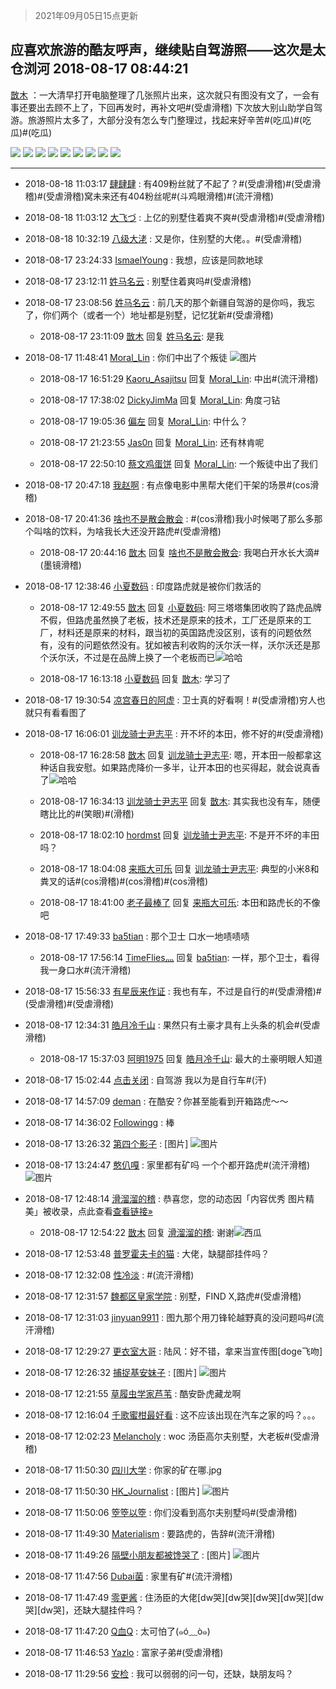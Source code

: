 > 2021年09月05日15点更新
<link rel="stylesheet" href="https://cdn.jsdelivr.net/gh/taotie6/sampleJSON@main/css/photo_show.css">


 ## 应喜欢旅游的酷友呼声，继续贴自驾游照——这次是太仓浏河 2018-08-17 08:44:21

 [㪚木](https://www.coolapk.com/feed/7778567?shareKey=YjRiNjcyNzJjZjgyNjEzMTc0M2I~) ：一大清早打开电脑整理了几张照片出来，这次就只有图没有文了，一会有事还要出去顾不上了，下回再发时，再补文吧#(受虐滑稽)
下次放大别山助学自驾游。旅游照片太多了，大部分没有怎么专门整理过，找起来好辛苦#(吃瓜)#(吃瓜)#(吃瓜) 

<div class="album">
<img class="img-item" src="https://image.coolapk.com/feed/2018/0817/1081091_1534466640_1154@960x540.jpg" />
<img class="img-item" src="https://image.coolapk.com/feed/2018/0817/1081091_1534466641_0602@1920x1080.jpg" />
<img class="img-item" src="https://image.coolapk.com/feed/2018/0817/1081091_1534466642_3069@960x540.jpg" />
<img class="img-item" src="https://image.coolapk.com/feed/2018/0817/1081091_1534466643_2061@1920x1080.jpg" />
<img class="img-item" src="https://image.coolapk.com/feed/2018/0817/1081091_1534466644_621@1920x1080.jpg" />
<img class="img-item" src="https://image.coolapk.com/feed/2018/0817/1081091_1534466646_5486@1920x1080.jpg" />
<img class="img-item" src="https://image.coolapk.com/feed/2018/0817/1081091_1534466647_9732@1920x1080.jpg" />
<img class="img-item" src="https://image.coolapk.com/feed/2018/0817/1081091_1534466649_0615@960x540.jpg" />
<img class="img-item" src="https://image.coolapk.com/feed/2018/0817/1081091_1534466650_0217@1920x1080.jpg" />
</div>

 ------- 

- 2018-08-18 11:03:17 [肆肆肆](uid=927726) : 有409粉丝就了不起了？#(受虐滑稽)#(受虐滑稽)#(受虐滑稽)窝未来还有404粉丝呢#(斗鸡眼滑稽)#(流汗滑稽) 

- 2018-08-18 11:03:12 [大飞づ](uid=1288509) : 上亿的别墅住着爽不爽#(受虐滑稽)#(受虐滑稽) 

- 2018-08-18 10:32:19 [八级大㳣](uid=1167117) : 又是你，住别墅的大佬。。#(受虐滑稽) 

- 2018-08-17 23:24:33 [IsmaelYoung](uid=1842352) : 我想，应该是同款地球 

- 2018-08-17 23:12:11 [姓马名云](uid=1139358) : 别墅住着爽吗#(受虐滑稽) 

- 2018-08-17 23:08:56 [姓马名云](uid=1139358) : 前几天的那个新疆自驾游的是你吗，我忘了，你们两个（或者一个）地址都是别墅，记忆犹新#(受虐滑稽) 

    - 2018-08-17 23:11:09 [㪚木](uid=1081091) 回复 [姓马名云](uid=1139358): 是我 

- 2018-08-17 11:48:41 [Moral_Lin](uid=678113) : 你们中出了个叛徒 ![图片](https://image.coolapk.com/feed/2018/0817/678113_1534477719_8928@1080x2040.jpg)

    - 2018-08-17 16:51:29 [Kaoru_Asajitsu](uid=1637662) 回复 [Moral_Lin](uid=678113): 中出#(流汗滑稽) 

    - 2018-08-17 17:38:02 [DickyJimMa](uid=777665) 回复 [Moral_Lin](uid=678113): 角度刁钻 

    - 2018-08-17 19:05:36 [偏左](uid=1551789) 回复 [Moral_Lin](uid=678113): 中什么？ 

    - 2018-08-17 21:23:55 [Jas0n](uid=493203) 回复 [Moral_Lin](uid=678113): 还有林肯呢 

    - 2018-08-17 22:50:10 [蔡文鸡蛋饼](uid=1171144) 回复 [Moral_Lin](uid=678113): 一个叛徒中出了我们 

- 2018-08-17 20:47:18 [我赵啊](uid=702099) : 有点像电影中黑帮大佬们干架的场景#(cos滑稽) 

- 2018-08-17 20:41:36 [啥也不是散会散会](uid=883977) : #(cos滑稽)我小时候喝了那么多那个叫啥的饮料，为啥我长大还没开路虎#(受虐滑稽) 

    - 2018-08-17 20:44:16 [㪚木](uid=1081091) 回复 [啥也不是散会散会](uid=883977): 我喝白开水长大滴#(墨镜滑稽) 

- 2018-08-17 12:38:46 [小夏数码](uid=1276795) : 印度路虎就是被你们救活的 

    - 2018-08-17 12:49:55 [㪚木](uid=1081091) 回复 [小夏数码](uid=1276795): 阿三塔塔集团收购了路虎品牌不假，但路虎虽然换了老板，技术还是原来的技术，工厂还是原来的工厂，材料还是原来的材料，跟当初的英国路虎没区别，该有的问题依然有，没有的问题依然没有。犹如被吉利收购的沃尔沃一样，沃尔沃还是那个沃尔沃，不过是在品牌上换了一个老板而已<img src="http://static.coolapk.com/emoticons/default/13.gif" alt="哈哈"/> 

    - 2018-08-17 16:13:18 [小夏数码](uid=1276795) 回复 [㪚木](uid=1081091): 学习了 

- 2018-08-17 19:30:54 [凉宫春日的阿虚](uid=1481804) : 卫士真的好看啊！#(受虐滑稽)穷人也就只有看看图了 

- 2018-08-17 16:06:01 [训龙骑士尹志平](uid=1132977) : 开不坏的本田，修不好的#(受虐滑稽) 

    - 2018-08-17 16:28:58 [㪚木](uid=1081091) 回复 [训龙骑士尹志平](uid=1132977): 嗯，开本田一般都拿这种话自我安慰。如果路虎降价一多半，让开本田的也买得起，就会说真香了<img src="http://static.coolapk.com/emoticons/default/13.gif" alt="哈哈"/> 

    - 2018-08-17 16:34:13 [训龙骑士尹志平](uid=1132977) 回复 [㪚木](uid=1081091): 其实我也没有车，随便瞎比比的#(笑眼)#(滑稽) 

    - 2018-08-17 18:02:10 [hordmst](uid=1713611) 回复 [训龙骑士尹志平](uid=1132977): 不是开不坏的丰田吗？ 

    - 2018-08-17 18:04:08 [来瓶大可乐](uid=1293926) 回复 [训龙骑士尹志平](uid=1132977): 典型的小米8和粪叉的话#(cos滑稽)#(cos滑稽)#(cos滑稽) 

    - 2018-08-17 18:41:00 [老子最棒了](uid=987786) 回复 [来瓶大可乐](uid=1293926): 本田和路虎长的不像吧 

- 2018-08-17 17:49:33 [ba5tian](uid=1275937) : 那个卫士  口水一地啧啧啧 

    - 2018-08-17 17:56:14 [TimeFlies灬](uid=1938656) 回复 [ba5tian](uid=1275937): 一样，那个卫士，看得我一身口水#(流汗滑稽) 

- 2018-08-17 15:56:33 [有星辰来作证](uid=1453524) : 我也有车，不过是自行的#(受虐滑稽)#(受虐滑稽)#(受虐滑稽) 

- 2018-08-17 12:34:31 [皓月冷千山](uid=1658003) : 果然只有土豪才具有上头条的机会#(受虐滑稽) 

    - 2018-08-17 15:37:03 [阿明1975](uid=314635) 回复 [皓月冷千山](uid=1658003): 最大的土豪明眼人知道 

- 2018-08-17 15:02:44 [点击关闭](uid=1110647) : 自驾游
我以为是自行车#(汗) 

- 2018-08-17 14:57:09 [deman](uid=586523) : 在酷安？你甚至能看到开箱路虎～～ 

- 2018-08-17 14:36:02 [Followingg](uid=1027816) : 棒 

- 2018-08-17 13:26:32 [第四个影子](uid=652011) : [图片] ![图片](https://image.coolapk.com/feed/2018/0817/652011_1534483592_0577@750x739.jpg)

- 2018-08-17 13:24:47 [憨仈嘎](uid=597544) : 家里都有矿吗  一个个都开路虎#(流汗滑稽) ![图片](https://image.coolapk.com/feed/2018/0817/597544_1534483487_429@162x198.jpg)

- 2018-08-17 12:48:14 [滑溜溜的稽](uid=1117667) : 恭喜您，您的动态因「内容优秀 图片精美」被收录，点此查看<a class="feed-link-url" href="https://www.coolapk.com/dyh/2134" title="https://www.coolapk.com/dyh/2134" target="_blank" rel="nofollow">查看链接»</a> 

    - 2018-08-17 12:54:22 [㪚木](uid=1081091) 回复 [滑溜溜的稽](uid=1117667): 谢谢<img src="http://static.coolapk.com/emoticons/default/56.gif" alt="西瓜"/> 

- 2018-08-17 12:53:48 [普罗霍夫卡的猫](uid=780907) : 大佬，缺腿部挂件吗？ 

- 2018-08-17 12:32:08 [性冷淡](uid=485202) : #(流汗滑稽) 

- 2018-08-17 12:31:57 [魏都区皇家学院](uid=1615205) : 别墅，FIND X,路虎#(受虐滑稽) 

- 2018-08-17 12:31:03 [jinyuan9911](uid=989792) : 图九那个用刀锋轮越野真的没问题吗#(流汗滑稽) 

- 2018-08-17 12:29:27 [更衣室大哥](uid=780455) : 陆风：好不错，拿来当宣传图[doge飞吻] 

- 2018-08-17 12:26:32 [捕捉基安妹子](uid=1432457) : [图片] ![图片](https://image.coolapk.com/feed/2018/0817/1432457_1534479991_5422@329x246.gif)

- 2018-08-17 12:21:55 [草履虫学家芦苇](uid=961392) : 酷安卧虎藏龙啊 

- 2018-08-17 12:16:04 [千歌蜜柑最好看](uid=1256624) : 这不应该出现在汽车之家的吗？。。。 

- 2018-08-17 12:02:23 [Melancholy](uid=862379) : woc 汤臣高尔夫别墅，大老板#(受虐滑稽) 

- 2018-08-17 11:50:30 [四川大学](uid=1119494) : 你家的矿在哪.jpg 

- 2018-08-17 11:50:30 [HK_Journalist](uid=555679) : [图片] ![图片](https://image.coolapk.com/feed/2018/0817/555679_1534477827_0435@1079x1302.jpg)

- 2018-08-17 11:50:06 [箜箜以箜](uid=666529) : 你们没看到高尔夫别墅吗#(受虐滑稽) 

- 2018-08-17 11:49:30 [Materialism](uid=1127530) : 要路虎的，告辞#(流汗滑稽) 

- 2018-08-17 11:49:26 [隔壁小朋友都被馋哭了](uid=1749576) : [图片] ![图片](https://image.coolapk.com/feed/2018/0817/1749576_1534477765_6489@440x440.jpg)

- 2018-08-17 11:47:56 [Dubai菌](uid=469619) : 家里有矿#(流汗滑稽) 

- 2018-08-17 11:47:49 [零更酱](uid=886855) : 住汤臣的大佬[dw哭][dw哭][dw哭][dw哭][dw哭][dw哭]，还缺大腿挂件吗？ 

- 2018-08-17 11:47:20 [Q血Q](uid=1024407) : 太可怕了(๑ó﹏ò๑) 

- 2018-08-17 11:46:53 [Yazlo](uid=1472993) : 富家子弟#(受虐滑稽) 

- 2018-08-17 11:29:56 [安检](uid=1677220) : 我可以弱弱的问一句，还缺，缺朋友吗？ 

